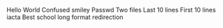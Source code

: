 Hello World
Confused smiley
Passwd
Two files
Last 10 lines
First 10 lines
iacta
Best school
long format redirection
